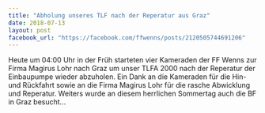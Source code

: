 ```yaml
---
title: "Abholung unseres TLF nach der Reperatur aus Graz"
date: 2018-07-13
layout: post
facebook_url: "https://facebook.com/ffwenns/posts/2120505744691206"
---
```


Heute um 04:00 Uhr in der Früh starteten vier Kameraden der FF Wenns zur Firma Magirus Lohr nach Graz um unser TLFA 2000 nach der Reperatur der Einbaupumpe wieder abzuholen. Ein Dank an die Kameraden für die Hin- und Rückfahrt sowie an die Firma Magirus Lohr für die rasche Abwicklung und Reperatur. Weiters wurde an diesem herrlichen Sommertag auch die BF in Graz besucht...